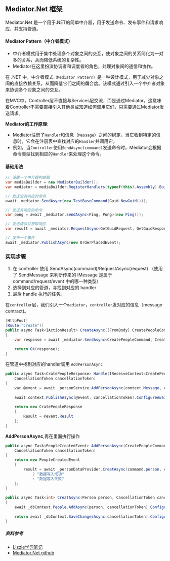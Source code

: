 ## Mediator.Net 框架

Mediator.Net 是一个用于.NET的简单中介器，用于发送命令、发布事件和请求响应，并支持管道。

#### Mediator Pattern（中介者模式）

- 中介者模式用于集中处理多个对象之间的交互，使对象之间的关系简化为一对多的关系，从而降低系统的复杂性。
- Mediator在这里扮演协调者和调度者的角色，处理对象间的通信和协作。

在 .NET 中，中介者模式`（Mediator Pattern）`是一种设计模式，用于减少对象之间的直接依赖关系，从而降低它们之间的耦合度。该模式通过引入一个中介者对象来协调多个对象之间的交互。

在MVC中，Controller层不直接与Services层交流，而是通过Mediator。这意味着Controller不需要直接引入其他类或知道如何调用它们，只需要通过Mediator发送请求。

**Mediator的工作原理**:

- Mediator注册了`Handler`和信息（`Message`）之间的绑定。当它收到特定的信息时，它会在注册表中查找对应的`Handler`并调用它。
- 例如，当`Controller`使用`SendAsync(command)`发送命令时，Mediator会根据命令类型找到相应的`Handler`来处理这个命令。

#### 基础用法

```c#
// 设置一个中介器构建器
var mediaBuilder = new MediatorBuilder();
var mediator = mediaBuilder.RegisterHandlers(typeof(this).Assembly).Build();

// 发送没有响应的命令
await _mediator.SendAsync(new TestBaseCommand(Guid.NewGuid()));

// 发送有响应的命令
var pong = await _mediator.SendAsync<Ping, Pong>(new Ping());

// 发送请求并获取响应
var result = await _mediator.RequestAsync<GetGuidRequest, GetGuidResponse>(new GetGuidRequest(_guid));

// 发布一个事件
await _mediator.PublishAsync(new OrderPlacedEvent);
```

### 实现步骤

1. 在 controller 使用 SendAsync(command)/RequestAsync(request) （使用了 SendMessage 来判断传来的 IMessage 是属于 command/request/event 中的哪一种类型）
2. 选择到对应的管道，寻找到对应的 handler
3. 最后 handle 执行的任务。

在`controlle`r层，我们引入一个`mediator`，`controller`发对应的信息（message contract)。

```c#
[HttpPost]
[Route("create")]
public async Task<IActionResult> CreateAsync([FromBody] CreatePeopleCommand command)
{
    var response = await _mediator.SendAsync<CreatePeopleCommand, CreatePeopleResponse>(command).ConfigureAwait(false);
            
    return Ok(response);
}
```

在管道中找到对应的handler调用	`AddPersonAsync`

```c#
public async Task<CratePeopleResponse> Handle(IReceiveContext<CreatePeopleCommand> context,  
    CancellationToken cancellationToken)  
{  
    var @event = await _personService.AddPersonAsync(context.Message, cancellationToken).ConfigureAwait(false);  
  
    await context.PublishAsync(@event, cancellationToken).ConfigureAwait(false);  
  
    return new CratePeopleResponse  
    {  
        Result = @event.Result  
    };  
}
```

**AddPersonAsync**,再在里面执行操作

```c#
public async Task<PeopleCreatedEvent> AddPersonAsync(CreatePeopleCommand command,  
    CancellationToken cancellationToken)  
{  
    return new PeopleCreatedEvent  
    {  
        result = await _personDataProvider.CreatAsync(command.person, cancellationToken).ConfigureAwait(false) > 0  
            ? "数据写入成功"  
            : "数据写入失败"  
    };  
}  
  
public async Task<int> CreatAsync(Person person, CancellationToken cancellationToken)  
{  
    await _dbContext.People.AddAsync(person, cancellationToken).ConfigureAwait(false);  
  
    return await _dbContext.SaveChangesAsync(cancellationToken).ConfigureAwait(false);  
}
```

##### 资料参考

-  [Lizzie学习笔记](https://github.com/DOGGIE4/desktop-tutorial/blob/main/Mediator%20Learn.md)
-  [Mediator.Net github](https://github.com/mayuanyang/Mediator.Net)




